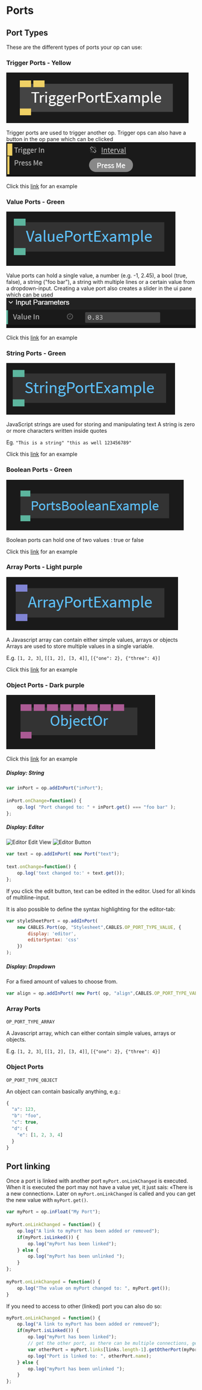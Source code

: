 # Ports

## Port Types

These are the different types of ports your op can use:

### Trigger Ports - Yellow

![Button](img/creating_ports_trigger_port_color.png) <br>

Trigger ports are  used to trigger another op.
Trigger ops can also have a button in the op pane which can be clicked<br>
![Button](img/creating_ports_trigger_button_ui_pane.png)


Click this [link](dev_ports_trigger/dev_ports_trigger) for an example



### Value Ports - Green

![Button](img/creating_ports_value_port_color.png)

Value ports can hold a single value, a number (e.g. -1, 2.45), a bool (true, false), a string ("foo bar"), a string with multiple lines or a certain value from a dropdown-input.
Creating a value port also creates a slider in the ui pane which can be used<br>
![Button](img/creating_ports_value_slider_ui_pane.png)

Click this [link](dev_ports_value/dev_ports_value) for an example



### String Ports - Green

![Button](img/creating_ports_string_port_color.png)

JavaScript strings are used for storing and manipulating text
A string is zero or more characters written inside quotes

Eg. `"This is a string" "this as well 123456789"`

Click this [link](dev_ports_string/dev_ports_string) for an example



### Boolean Ports - Green

![Button](img/creating_ports_boolean_port_color.png)

Boolean ports can hold one of two values : true or false

Click this [link](dev_ports_boolean/dev_ports_boolean) for an example



### Array Ports - Light purple

![Button](img/creating_ports_array_port_color.png)

A Javascript array can contain either simple values, arrays or objects<br>
Arrays are used to store multiple values in a single variable.

E.g. `[1, 2, 3]`, `[[1, 2], [3, 4]]`, `[{"one": 2}, {"three": 4}]`

Click this [link](dev_ports_array/dev_ports_array) for an example



### Object Ports - Dark purple

![Button](img/creating_ports_object_port_color.png)

Click this [link](dev_ports_object/dev_ports_object) for an example



##### Display: String

```javascript
var inPort = op.addInPort("inPort");

inPort.onChange=function() {
	op.log( "Port changed to: " + inPort.get() === "foo bar" );
};
```

##### Display: Editor

![Editor Edit View](img/editor2.png)
![Editor Button](img/editor.png)

```javascript
var text = op.addInPort( new Port("text");

text.onChange=function() {
    op.log('text changed to:' + text.get());
};
```

If you click the edit button, text can be edited in the editor. Used for all kinds of multiline-input.

It is also possible to define the syntax highlighting for the editor-tab:

```javascript
var styleSheetPort = op.addInPort(
    new CABLES.Port(op, "Stylesheet",CABLES.OP_PORT_TYPE_VALUE, {
        display: 'editor',
        editorSyntax: 'css'
    })
);
```

##### Display: Dropdown

For a fixed amount of values to choose from.

```javascript
var align = op.addInPort( new Port( op, "align",CABLES.OP_PORT_TYPE_VALUE, { display: 'dropdown', values: ['left', 'center', 'right'] } ) );
```

### Array Ports

```
OP_PORT_TYPE_ARRAY
```

A Javascript array, which can either contain simple values, arrays or objects.

E.g. `[1, 2, 3]`, `[[1, 2], [3, 4]]`, `[{"one": 2}, {"three": 4}]`

### Object Ports

```
OP_PORT_TYPE_OBJECT
```

An object can contain basically anything, e.g.:

```javascript
{
  "a": 123,
  "b": "foo",
  "c": true,
  "d": {
    "e": [1, 2, 3, 4]
  }
}
```


## Port linking

Once a port is linked with another port `myPort.onLinkChanged` is executed. When it is executed the port may not have a value yet, it just sais: «There is a new connection». Later on `myPort.onLinkChanged` is called and you can get the new value with `myPort.get()`.

```javascript
var myPort = op.inFloat("My Port");

myPort.onLinkChanged = function() {
	op.log("A link to myPort has been added or removed");
	if(myPort.isLinked()) {
		op.log("myPort has been linked");
	} else {
		op.log("myPort has been unlinked ");
	}
};

myPort.onLinkChanged = function() {
	op.log("The value on myPort changed to: ", myPort.get());
}
```

If you need to access to other (linked) port you can also do so:

```javascript
myPort.onLinkChanged = function() {
	op.log("A link to myPort has been added or removed");
	if(myPort.isLinked()) {
		op.log("myPort has been linked");
		// get the other port, as there can be multiple connections, get the last added one
		var otherPort = myPort.links[links.length-1].getOtherPort(myPort);
		op.log("Port is linked to: ", otherPort.name);
	} else {
		op.log("myPort has been unlinked ");
	}
};
```
